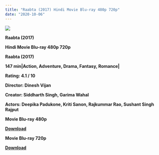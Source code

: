 ```yaml
---
title: "Raabta (2017) Hindi Movie Blu-ray 480p 720p"
date: "2020-10-06"
---
```


[**![](https://1.bp.blogspot.com/-9Tpl8PLVX5I/XuY4tv_qi3I/AAAAAAAADNA/9aV_laILDHIVddqFMNTo962YKN6QP9sEACLcBGAsYHQ/s1600/raaabbytr.jpg)**](https://1.bp.blogspot.com/-9Tpl8PLVX5I/XuY4tv_qi3I/AAAAAAAADNA/9aV_laILDHIVddqFMNTo962YKN6QP9sEACLcBGAsYHQ/s1600/raaabbytr.jpg)

 **Raabta (2017)**

**Hindi Movie Blu-ray 480p 720p** 

**Raabta (2017)**

**147 min|Action, Adventure, Drama, Fantasy, Romance|**

**Rating: 4.1 / 10** 

**Director: Dinesh Vijan**

**Creator: Siddharth Singh, Garima Wahal**

**Actors: Deepika Padukone, Kriti Sanon, Rajkummar Rao, Sushant Singh Rajput**

 **Movie Blu-ray 480p** 

**[Download](https://myglinks.xyz/4979)** 

 **Movie Blu-ray 720p** 

**[Download](https://myglinks.xyz/4980)**
